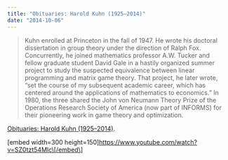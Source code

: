 ```yaml
---
title: "Obituaries: Harold Kuhn (1925–2014)"
date: "2014-10-06"
---
```


> Kuhn enrolled at Princeton in the fall of 1947. He wrote his doctoral dissertation in group theory under the direction of Ralph Fox. Concurrently, he joined mathematics professor A.W. Tucker and fellow graduate student David Gale in a hastily organized summer project to study the suspected equivalence between linear programming and matrix game theory. That project, he later wrote, “set the course of my subsequent academic career, which has centered around the applications of mathematics to economics.” In 1980, the three shared the John von Neumann Theory Prize of the Operations Research Society of America (now part of INFORMS) for their pioneering work in game theory and optimization.

[Obituaries: Harold Kuhn (1925–2014)](http://sinews.siam.org/DetailsPage/tabid/607/ArticleID/212/Obituaries-Harold-Kuhn-1925-ndash-2014.aspx).

\[embed width=300 height=150\]https://www.youtube.com/watch?v=SZ0tzt54Mlc\[/embed\]

